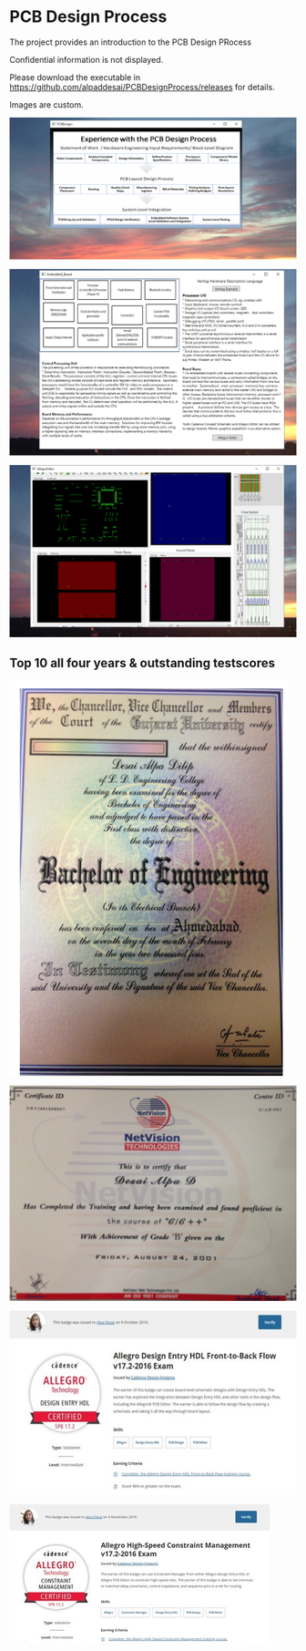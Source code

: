 # PCB Design Process

The project provides an introduction to the PCB Design PRocess

Confidential information is not displayed. 

Please download the executable in https://github.com/alpaddesai/PCBDesignProcess/releases for details. 

Images are custom. 

![image](PCB1.png)

![image](EmbeddedHardwareImage.png)

![image](AllegroEditorImage.png)

## Top 10 all four years & outstanding testscores
![image](BachelorofEngineering_EE.png)

![image](NetVisionC_Cplusplus.JPG)

![image](AllegroCertificate.jpg)

![image](AllegroHighSpeedConstraintsCertificate.jpg)
